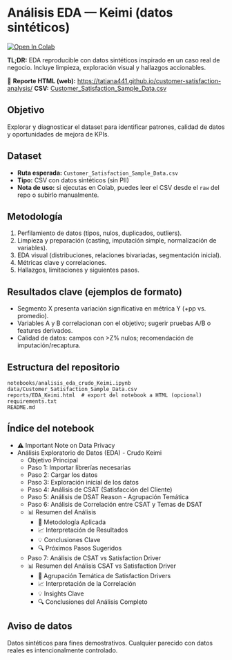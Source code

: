 # Análisis EDA — Keimi (datos sintéticos)

[![Open In Colab](https://colab.research.google.com/assets/colab-badge.svg)](https://colab.research.google.com/github/USUARIO/REPO/blob/main/notebooks/analisis_eda_crudo_Keimi.ipynb)

**TL;DR:** EDA reproducible con datos sintéticos inspirado en un caso real de negocio. Incluye limpieza, exploración visual y hallazgos accionables.

📄 **Reporte HTML (web):** https://tatiana441.github.io/customer-satisfaction-analysis/
**CSV:** [Customer_Satisfaction_Sample_Data.csv](Customer_Satisfaction_Sample_Data.csv)

## Objetivo
Explorar y diagnosticar el dataset para identificar patrones, calidad de datos y oportunidades de mejora de KPIs.

## Dataset
- **Ruta esperada:** `Customer_Satisfaction_Sample_Data.csv`
- **Tipo:** CSV con datos sintéticos (sin PII)
- **Nota de uso:** si ejecutas en Colab, puedes leer el CSV desde el `raw` del repo o subirlo manualmente.

## Metodología
1. Perfilamiento de datos (tipos, nulos, duplicados, outliers).
2. Limpieza y preparación (casting, imputación simple, normalización de variables).
3. EDA visual (distribuciones, relaciones bivariadas, segmentación inicial).
4. Métricas clave y correlaciones.
5. Hallazgos, limitaciones y siguientes pasos.

## Resultados clave (ejemplos de formato)
- Segmento X presenta variación significativa en métrica Y (+pp vs. promedio).
- Variables A y B correlacionan con el objetivo; sugerir pruebas A/B o features derivados.
- Calidad de datos: campos con >Z% nulos; recomendación de imputación/recaptura.

## Estructura del repositorio
```
notebooks/analisis_eda_crudo_Keimi.ipynb
data/Customer_Satisfaction_Sample_Data.csv
reports/EDA_Keimi.html  # export del notebook a HTML (opcional)
requirements.txt
README.md
```

## Índice del notebook
  - ⚠️ Important Note on Data Privacy
- Análisis Exploratorio de Datos (EDA) - Crudo Keimi
  - Objetivo Principal
  - Paso 1: Importar librerías necesarias
  - Paso 2: Cargar los datos
  - Paso 3: Exploración inicial de los datos
  - Paso 4: Análisis de CSAT (Satisfacción del Cliente)
  - Paso 5: Análisis de DSAT Reason - Agrupación Temática
  - Paso 6: Análisis de Correlación entre CSAT y Temas de DSAT
  - 📊 Resumen del Análisis
    - 🎯 Metodología Aplicada
    - 📈 Interpretación de Resultados
    - 💡 Conclusiones Clave
    - 🔍 Próximos Pasos Sugeridos
  - Paso 7: Análisis de CSAT vs Satisfaction Driver
  - 📊 Resumen del Análisis CSAT vs Satisfaction Driver
    - 🎯 Agrupación Temática de Satisfaction Drivers
    - 📈 Interpretación de la Correlación
    - 💡 Insights Clave
    - 🔍 Conclusiones del Análisis Completo


## Aviso de datos
Datos sintéticos para fines demostrativos. Cualquier parecido con datos reales es intencionalmente controlado.
